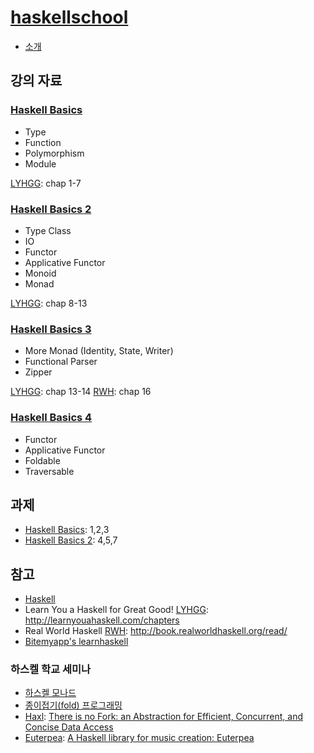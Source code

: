 # [haskellschool](http://kseo.github.io/haskellschool/)
* [소개][intro]

## 강의 자료

### [Haskell Basics][haskell-basics]
* Type
* Function
* Polymorphism
* Module

[LYHGG][lyhgg]: chap 1-7

### [Haskell Basics 2][haskell-basics-2]
* Type Class
* IO
* Functor
* Applicative Functor
* Monoid
* Monad

[LYHGG][lyhgg]: chap 8-13

### [Haskell Basics 3][haskell-basics-3]
* More Monad (Identity, State, Writer)
* Functional Parser
* Zipper

[LYHGG][lyhgg]: chap 13-14
[RWH][rwh]: chap 16

### [Haskell Basics 4][haskell-basics-4]
* Functor
* Applicative Functor
* Foldable
* Traversable


## 과제
* [Haskell Basics][basics-hw]: 1,2,3
* [Haskell Basics 2][basics-hw]: 4,5,7


## 참고
* [Haskell](https://www.haskell.org/)
* Learn You a Haskell for Great Good! [LYHGG]: http://learnyouahaskell.com/chapters
* Real World Haskell [RWH]: http://book.realworldhaskell.org/read/
* [Bitemyapp's learnhaskell][bitemyapp/learnhaskell]

### 하스켈 학교 세미나
* [하스켈 모나드](http://www.slideshare.net/skyul1/ss-60813802)
* [종이접기(fold) 프로그래밍](http://www.slideshare.net/skyul1/fold-62813681)
* [Haxl](https://docs.google.com/presentation/d/1DUYRQL8QHRBwyJCPt7py0zLkcse53H2NS_Ic2ScoIz8/mobilepresent?slide=id.p): [There is no Fork: an Abstraction for Efficient, Concurrent, and Concise Data Access](http://community.haskell.org/~simonmar/papers/haxl-icfp14.pdf)
* [Euterpea](http://www.slideshare.net/initNirvana/euterpea): [A Haskell library for music creation: Euterpea](http://www.euterpea.com/)

[intro]: https://gamecodingschool.org/2016/05/01/%ED%95%98%EC%8A%A4%EC%BC%80-%ED%95%99%EA%B5%90-%EA%B0%95%EC%9D%98%EB%A5%BC-%EC%A4%80%EB%B9%84%ED%95%98%EB%A9%B0/
[haskell-basics]: http://www.slideshare.net/skyul1/ss-62007489
[haskell-basics-2]: http://www.slideshare.net/skyul1/haskell2-62248736
[haskell-basics-3]: http://www.slideshare.net/skyul1/3-62486949
[haskell-basics-4]: http://www.slideshare.net/skyul1/4-62715263

[basics-hw]: http://www.seas.upenn.edu/~cis194/lectures.html

[lyhgg]: http://learnyouahaskell.com/chapters
[rwh]: http://book.realworldhaskell.org/read/
[bitemyapp/learnhaskell]: https://github.com/bitemyapp/learnhaskell
